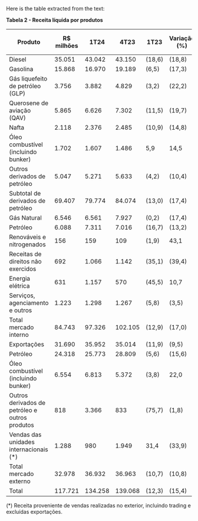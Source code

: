 Here is the table extracted from the text:

**Tabela 2 - Receita líquida por produtos**

| Produto                                                   | R$ milhões | 1T24  | 4T23  | 1T23  | Variação (%)  | 1T24 X 4T23 | 1T24 X 1T23 |
|----------------------------------------------------------|------------|-------|-------|-------|----------------|-------------|-------------|
| Diesel                                                   | 35.051     | 43.042| 43.150| (18,6)| (18,8)         |
| Gasolina                                                 | 15.868     | 16.970| 19.189| (6,5) | (17,3)         |
| Gás liquefeito de petróleo (GLP)                         | 3.756      | 3.882 | 4.829 | (3,2) | (22,2)         |
| Querosene de aviação (QAV)                               | 5.865      | 6.626 | 7.302 | (11,5)| (19,7)         |
| Nafta                                                    | 2.118      | 2.376 | 2.485 | (10,9)| (14,8)         |
| Óleo combustível (incluindo bunker)                      | 1.702      | 1.607 | 1.486 | 5,9  | 14,5           |
| Outros derivados de petróleo                               | 5.047      | 5.271 | 5.633 | (4,2) | (10,4)         |
| Subtotal de derivados de petróleo                          | 69.407     | 79.774| 84.074| (13,0)| (17,4)         |
| Gás Natural                                              | 6.546      | 6.561 | 7.927 | (0,2) | (17,4)         |
| Petróleo                                                 | 6.088      | 7.311 | 7.016 | (16,7)| (13,2)         |
| Renováveis e nitrogenados                                 | 156        | 159   | 109   | (1,9) | 43,1           |
| Receitas de direitos não exercidos                        | 692        | 1.066 | 1.142 | (35,1)| (39,4)         |
| Energia elétrica                                          | 631        | 1.157 | 570   | (45,5)| 10,7           |
| Serviços, agenciamento e outros                           | 1.223      | 1.298 | 1.267 | (5,8) | (3,5)          |
| Total mercado interno                                     | 84.743     | 97.326| 102.105| (12,9)| (17,0)         |
| Exportações                                              | 31.690     | 35.952| 35.014| (11,9)| (9,5)          |
|   Petróleo                                               | 24.318     | 25.773| 28.809| (5,6) | (15,6)         |
|   Óleo combustível (incluindo bunker)                    | 6.554      | 6.813 | 5.372 | (3,8) | 22,0           |
|   Outros derivados de petróleo e outros produtos          | 818        | 3.366 | 833   | (75,7)| (1,8)          |
| Vendas das unidades internacionais (*)                     | 1.288      | 980   | 1.949 | 31,4 | (33,9)         |
| Total mercado externo                                      | 32.978     | 36.932| 36.963| (10,7)| (10,8)         |
| Total                                                    | 117.721    | 134.258| 139.068| (12,3)| (15,4)         |

(*) Receita proveniente de vendas realizadas no exterior, incluindo trading e excluídas exportações.